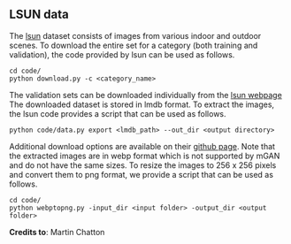 ## LSUN data
The [lsun](https://www.yf.io/p/lsun) dataset consists of images from various indoor and outdoor scenes. 
To download the entire set for a category (both training and validation), the code provided by lsun can be used as follows.
```
cd code/
python download.py -c <category_name>
```
The validation sets can be downloaded individually from the [lsun webpage](http://dl.yf.io/lsun/scenes/)
The downloaded dataset is stored in lmdb format. To extract the images, the lsun code provides a script that can be used as follows.
```
python code/data.py export <lmdb_path> --out_dir <output directory>
```
Additional download options are available on their [github page](https://github.com/fyu/lsun). Note that the extracted images are in webp format which is not supported by mGAN and do not have the same sizes. To resize the images to 256 x 256 pixels and convert them to png format, we provide a script that can be used as follows.
```
cd code/
python webptopng.py -input_dir <input folder> -output_dir <output folder>
```

<!-- #### SUN
As well as the lsun validation datasets, we also conducted experiments on the images from the examples folder of the mganprior codes. As some of the images come from the SUN dataset, we also provide a way to download this dataset. The SUN images can be found at http://labelme.csail.mit.edu/Images/users/antonio/static_sun_database/. We also provide a script to scrape, download and resize all the images of a category using the `data/SUN/code/download.py` script, that can be used as:
```
cd ./data/SUN/code/
python download.py -url <image folder url> -output_dir <output folder>
```
 -->

**Credits to**: Martin Chatton